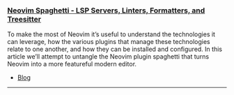 <h3 id="neovim-spaghetti">
  <a href="#neovim-spaghetti">
    <span class="icon-text">
      <span class="icon">
        <i class="fa-solid fa-lightbulb"></i>
      </span>
      </span>
      <span>Neovim Spaghetti - LSP Servers, Linters, Formatters, and Treesitter</span>
    </a>
  </h3>
</h3>

To make the most of Neovim it’s useful to understand the technologies it can leverage, how the various plugins that manage these technologies relate to one another, and how they can be installed and configured. In this article we’ll attempt to untangle the Neovim plugin spaghetti that turns Neovim into a more featureful modern editor.

- [Blog](https://roobert.github.io/2022/12/03/Extending-Neovim/)

---
